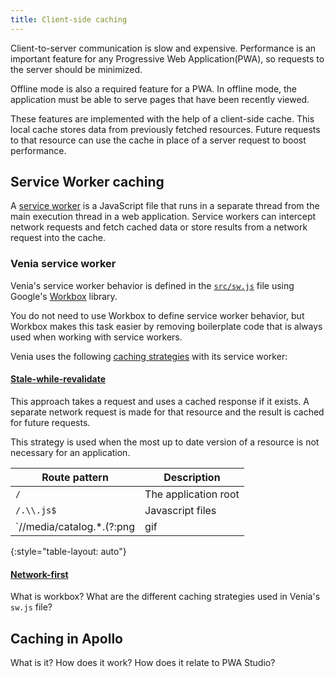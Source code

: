 ```yaml
---
title: Client-side caching
---
```


<!--
The GraphQL team needs documentation regarding how PWA implements client-side caching. This PWA ticket is related to the following GraphQL ticket: magento/graphql-ce#18

Service workers as a network cache on the client
How Apollo maintains a cache of query results client-side
etc.
-->

Client-to-server communication is slow and expensive.
Performance is an important feature for any Progressive Web Application(PWA), so
requests to the server should be minimized.

Offline mode is also a required feature for a PWA.
In offline mode, the application must be able to serve pages that have been recently viewed.

These features are implemented with the help of a client-side cache.
This local cache stores data from previously fetched resources.
Future requests to that resource can use the cache in place of a server request to boost performance.

## Service Worker caching

A [service worker][] is a JavaScript file that runs in a separate thread from the main execution thread in a web application.
Service workers can intercept network requests and fetch cached data or store results from a network request into the cache.

### Venia service worker

Venia's service worker behavior is defined in the [`src/sw.js`][] file using Google's [Workbox][] library.

You do not need to use Workbox to define service worker behavior, but
Workbox makes this task easier by removing boilerplate code that is always used when working with service workers.

Venia uses the following [caching strategies][] with its service worker:

#### [Stale-while-revalidate][]

This approach takes a request and uses a cached response if it exists.
A separate network request is made for that resource and the result is cached for future requests.

This strategy is used when the most up to date version of a resource is not necessary for an application.

| Route pattern                                     | Description          |
| ------------------------------------------------- | -------------------- |
| `/`                                               | The application root |
| `/.\\.js$`                                        | Javascript files     |
| `/\/media\/catalog.*\.(?:png|gif|jpg|jpeg|svg)$/` | Catalog image files  |

{:style="table-layout: auto"}

#### [Network-first][]

What is workbox?
What are the different caching strategies used in Venia's `sw.js` file?

## Caching in Apollo

What is it? How does it work? How does it relate to PWA Studio?

[service worker]: https://developers.google.com/web/ilt/pwa/introduction-to-service-worker
[`src/sw.js`]: https://github.com/magento-research/pwa-studio/blob/master/packages/venia-concept/src/sw.js
[workbox]: https://developers.google.com/web/tools/workbox/
[caching strategies]: https://developers.google.com/web/tools/workbox/modules/workbox-strategies
[Stale-while-revalidate]: https://developers.google.com/web/fundamentals/instant-and-offline/offline-cookbook/#stale-while-revalidate
[Network-first]: https://developers.google.com/web/fundamentals/instant-and-offline/offline-cookbook/#network-falling-back-to-cache
